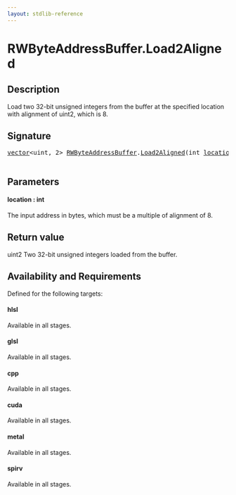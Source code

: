 ```yaml
---
layout: stdlib-reference
---
```


# RWByteAddressBuffer\.Load2Aligned

## Description

Load two 32-bit unsigned integers from the buffer at the specified location with alignment
of <span class='code'>uint2</span>, which is 8.



## Signature 

<pre>
<a href="index.html" class="code_type">vector</a>&lt;<span class="code_keyword">uint</span>, 2&gt; <a href="index.html" class="code_type">RWByteAddressBuffer</a>.<a href="load2aligned-05.html">Load2Aligned</a>(<span class="code_keyword">int</span> <a href="load2aligned-05.html#decl-location" class="code_param">location</a>);

</pre>

## Parameters

####  <a id="decl-location"></a>location  : int
The input address in bytes, which must be a multiple of alignment of 8.


## Return value
<span class='code'>uint2</span> Two 32-bit unsigned integers loaded from the buffer.


## Availability and Requirements

Defined for the following targets:

#### hlsl
Available in all stages.

#### glsl
Available in all stages.

#### cpp
Available in all stages.

#### cuda
Available in all stages.

#### metal
Available in all stages.

#### spirv
Available in all stages.



